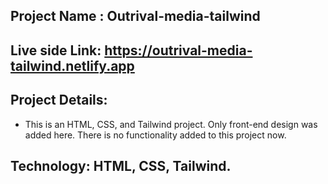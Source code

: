## Project Name : Outrival-media-tailwind

## Live side Link: https://outrival-media-tailwind.netlify.app

## Project Details: 
- This is an HTML, CSS, and Tailwind project. Only front-end design was added here. There is no functionality added to this project now.

## Technology: HTML, CSS, Tailwind.
